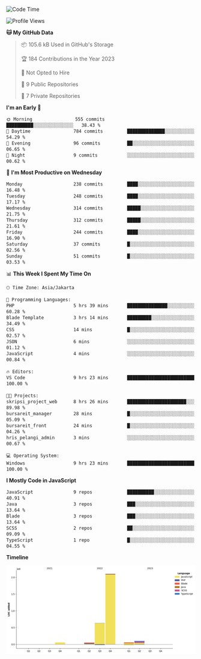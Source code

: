<!--START_SECTION:waka-->
![Code Time](http://img.shields.io/badge/Code%20Time-122%20hrs%2025%20mins-blue)

![Profile Views](http://img.shields.io/badge/Profile%20Views-0-blue)

**🐱 My GitHub Data** 

> 📦 105.6 kB Used in GitHub's Storage 
 > 
> 🏆 184 Contributions in the Year 2023
 > 
> 🚫 Not Opted to Hire
 > 
> 📜 9 Public Repositories 
 > 
> 🔑 7 Private Repositories 
 > 
**I'm an Early 🐤** 

```text
🌞 Morning                555 commits         ██████████░░░░░░░░░░░░░░░   38.43 % 
🌆 Daytime                784 commits         ██████████████░░░░░░░░░░░   54.29 % 
🌃 Evening                96 commits          ██░░░░░░░░░░░░░░░░░░░░░░░   06.65 % 
🌙 Night                  9 commits           ░░░░░░░░░░░░░░░░░░░░░░░░░   00.62 % 
```
📅 **I'm Most Productive on Wednesday** 

```text
Monday                   238 commits         ████░░░░░░░░░░░░░░░░░░░░░   16.48 % 
Tuesday                  248 commits         ████░░░░░░░░░░░░░░░░░░░░░   17.17 % 
Wednesday                314 commits         █████░░░░░░░░░░░░░░░░░░░░   21.75 % 
Thursday                 312 commits         █████░░░░░░░░░░░░░░░░░░░░   21.61 % 
Friday                   244 commits         ████░░░░░░░░░░░░░░░░░░░░░   16.90 % 
Saturday                 37 commits          █░░░░░░░░░░░░░░░░░░░░░░░░   02.56 % 
Sunday                   51 commits          █░░░░░░░░░░░░░░░░░░░░░░░░   03.53 % 
```


📊 **This Week I Spent My Time On** 

```text
🕑︎ Time Zone: Asia/Jakarta

💬 Programming Languages: 
PHP                      5 hrs 39 mins       ███████████████░░░░░░░░░░   60.28 % 
Blade Template           3 hrs 14 mins       █████████░░░░░░░░░░░░░░░░   34.49 % 
CSS                      14 mins             █░░░░░░░░░░░░░░░░░░░░░░░░   02.57 % 
JSON                     6 mins              ░░░░░░░░░░░░░░░░░░░░░░░░░   01.12 % 
JavaScript               4 mins              ░░░░░░░░░░░░░░░░░░░░░░░░░   00.84 % 

🔥 Editors: 
VS Code                  9 hrs 23 mins       █████████████████████████   100.00 % 

🐱‍💻 Projects: 
skripsi_project_web      8 hrs 26 mins       ██████████████████████░░░   89.98 % 
bursareit_manager        28 mins             █░░░░░░░░░░░░░░░░░░░░░░░░   05.09 % 
bursareit_front          24 mins             █░░░░░░░░░░░░░░░░░░░░░░░░   04.26 % 
hris_pelangi_admin       3 mins              ░░░░░░░░░░░░░░░░░░░░░░░░░   00.67 % 

💻 Operating System: 
Windows                  9 hrs 23 mins       █████████████████████████   100.00 % 
```

**I Mostly Code in JavaScript** 

```text
JavaScript               9 repos             ██████████░░░░░░░░░░░░░░░   40.91 % 
Java                     3 repos             ███░░░░░░░░░░░░░░░░░░░░░░   13.64 % 
Blade                    3 repos             ███░░░░░░░░░░░░░░░░░░░░░░   13.64 % 
SCSS                     2 repos             ██░░░░░░░░░░░░░░░░░░░░░░░   09.09 % 
TypeScript               1 repo              █░░░░░░░░░░░░░░░░░░░░░░░░   04.55 % 
```



**Timeline**

![Lines of Code chart](https://raw.githubusercontent.com/brstreet2/brstreet2/main/assets/bar_graph.png)


<!--END_SECTION:waka-->
